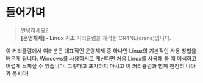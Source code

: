 # 들어가며

> 안녕하세요?<br> **[운영체제] - Linux 기초** 커리큘럼을 제작한 CR4NE(crane)입니다.

이 커리큘럼에서 여러분은 대표적인 운영체제 중 하나인 Linux의 기본적인 사용 방법을 배우게 됩니다.
Windows를 사용하시고 계신다면 처음 Linux를 사용해 볼 때 어색하고 어렵게 느끼실 수 있습니다.
그렇다고 포기하지 마시고 이 커리큘럼과 함께 천천히 나아가 봅시다!
